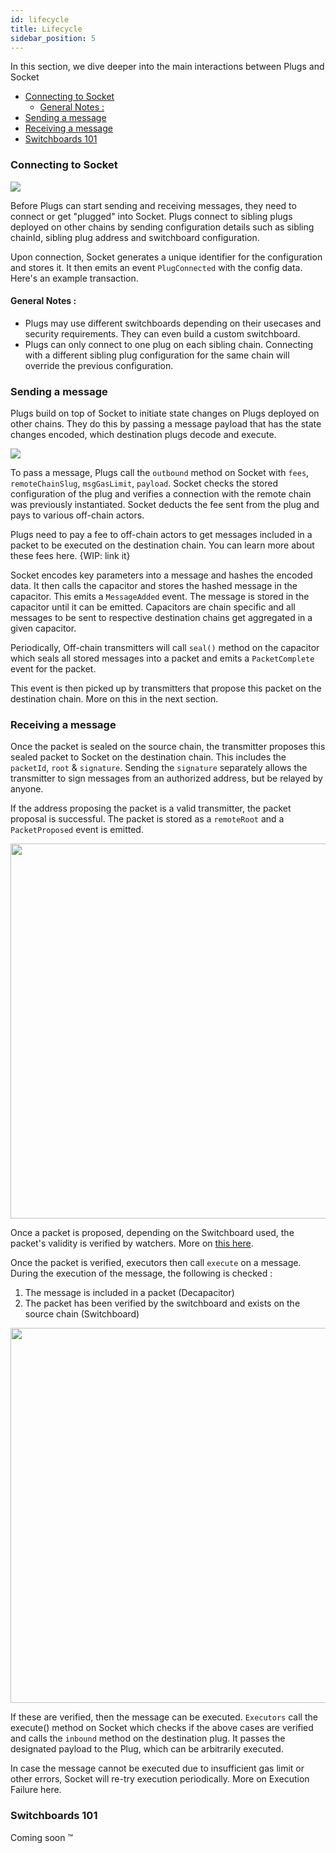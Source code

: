 ```yaml
---
id: lifecycle
title: Lifecycle
sidebar_position: 5
---
```


In this section, we dive deeper into the main interactions between Plugs and Socket
- [Connecting to Socket](#connecting-to-socket)
  - [General Notes :](#general-notes-)
- [Sending a message](#sending-a-message)
- [Receiving a message](#receiving-a-message)
- [Switchboards 101](#switchboards-101)


### Connecting to Socket 

<img src="/img/ConnectToDL.png" />

Before Plugs can start sending and receiving messages, they need to connect or get "plugged" into Socket. Plugs connect to sibling plugs deployed on other chains by sending configuration details such as sibling chainId, sibling plug address and switchboard configuration.

Upon connection, Socket generates a unique identifier for the configuration and stores it. It then emits an event `PlugConnected` with the config data. Here's an example transaction.
<!-- WIP : Attach an example transaction -->

#### General Notes :

- Plugs may use different switchboards depending on their usecases and security requirements. They can even build a custom switchboard.
- Plugs can only connect to one plug on each sibling chain. Connecting with a different sibling plug configuration for the same chain will override the previous configuration.


### Sending a message 

Plugs build on top of Socket to initiate state changes on Plugs deployed on other chains. They do this by passing a message payload that has the state changes encoded, which destination plugs decode and execute.

 <img src="/img/SendMessageOutbound.png" />

To pass a message, Plugs call the `outbound` method on Socket with `fees`, `remoteChainSlug`, `msgGasLimit`, `payload`. Socket checks the stored configuration of the plug and verifies a connection with the remote chain was previously instantiated. Socket deducts the fee sent from the plug and pays to various off-chain actors.

Plugs need to pay a fee to off-chain actors to get messages included in a packet to be executed on the destination chain. You can learn more about these fees here. {WIP: link it}

<!-- WIP : Link key parameters && link capacitor -->
<!-- WIP : Highlight capacitors are modular and different types of capacitors can exist which can be configured on switchboard -->
Socket encodes key parameters into a message and hashes the encoded data. It then calls the capacitor and stores the hashed message in the capacitor. This emits a `MessageAdded` event. The message is stored in the capacitor until it can be emitted. Capacitors are chain specific and all messages to be sent to respective destination chains get aggregated in a given capacitor.

Periodically, Off-chain transmitters will call `seal()` method on the capacitor which seals all stored messages into a packet and emits a `PacketComplete` event for the packet.

This event is then picked up by transmitters that propose this packet on the destination chain. More on this in the next section.

### Receiving a message

<!-- WIP : Link Protocol Architecture. Explain the events there -->
Once the packet is sealed on the source chain, the transmitter proposes this sealed packet to Socket on the destination chain. This includes the `packetId`, `root` & `signature`. Sending the `signature` separately allows the transmitter to sign messages from an authorized address, but be relayed by anyone.

If the address proposing the packet is a valid transmitter, the packet proposal is successful. The packet is stored as a `remoteRoot` and a `PacketProposed` event is emitted.

<img src="/img/propose-packet.png" width="600px"/>

<!-- WIP : Watcher checking packets flow, link Switchboards 101 -->
Once a packet is proposed, depending on the Switchboard used, the packet's validity is verified by watchers. More on [this here](#switchboards-101).

Once the packet is verified, executors then call `execute` on a message. During the execution of the message, the following is checked : 
1. The message is included in a packet (Decapacitor)
2. The packet has been verified by the switchboard and exists on the source chain (Switchboard)

<img src="/img/ExecuteMessage.png" width="600px"/>

If these are verified, then the message can be executed. `Executors` call the execute() method on Socket which checks if the above cases are verified and calls the `inbound` method on the destination plug. It passes the designated payload to the Plug, which can be arbitrarily executed.

<!-- WIP : Mention X -->
In case the message cannot be executed due to insufficient gas limit or other errors, Socket will re-try execution periodically. More on Execution Failure here.

### Switchboards 101

Coming soon ™️
